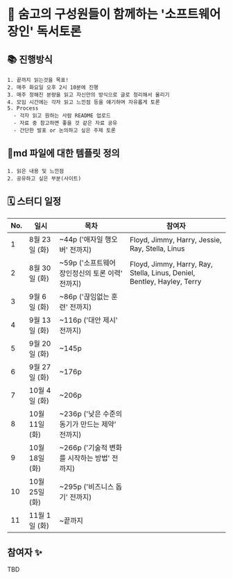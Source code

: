 # 🎉 숨고의 구성원들이 함께하는 '소프트웨어 장인' 독서토론

## 📚 진행방식

```
1. 끝까지 읽는것을 목표!
2. 매주 화요일 오후 2시 10분에 진행
3. 매주 정해진 분량을 읽고 자신만의 방식으로 글로 정리해서 올리기
4. 모임 시간에는 각자 읽고 느낀점 등을 얘기하며 자유롭게 토론
5. Process
  - 각자 읽고 원하는 사람 README 업로드
  - 자료 중 참고하면 좋을 것 같은 자료 공유
  - 간단한 발표 or 논의하고 싶은 주제 토론
```

## 🎈md 파일에 대한 템플릿 정의

```
1. 읽은 내용 및 느낀점
2. 공유하고 싶은 부분(사이트)
```

## 🗓 스터디 일정

| No. | 일시         | 목차                                     | 참여자                                                                             |
|-----|-------------|-----------------------------------------|---------------------------------------------------------------------------------|
| 1   | 8월 23일 (화)  | ~44p ('애자일 행오버' 전까지)               | Floyd, Jimmy, Harry, Jessie, Ray, Stella, Linus                                 |
| 2   | 8월 30일 (화)  | ~59p ('소프트웨어 장인정신의 토론 이력' 전까지) | Floyd, Jimmy, Harry, Ray, Stella, Linus, Deniel, Bentley, Hayley, Terry |
| 3   | 9월 6일 (화)   | ~86p ('끊임없는 훈련' 전까지)               |                                                                                 |
| 4   | 9월 13일 (화)  | ~116p ('대안 제시' 전까지)                 |                                                                                 |
| 5   | 9월 20일 (화)  | ~145p                                  |                                                                                 |
| 6   | 9월 27일 (화)  | ~176p                                  |                                                                                 |
| 7   | 10월 4일 (화)  | ~206p                                  |                                                                                 |
| 8   | 10월 11일 (화) | ~236p ('낮은 수준의 동기가 만드는 제약' 전까지) |                                                                                 |
| 9   | 10월 18일 (화) | ~266p ('기술적 변화를 시작하는 방법' 전까지)   |                                                                                 |
| 10  | 10월 25일 (화) | ~295p ('비즈니스 돕기' 전까지)              |                                                                                 |
| 11  | 11월 1일 (화)  | ~끝까지                                  |                                                                                 |


## 참여자 :sparkles:

TBD
